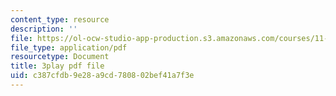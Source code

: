 ```yaml
---
content_type: resource
description: ''
file: https://ol-ocw-studio-app-production.s3.amazonaws.com/courses/11-601-introduction-to-environmental-policy-and-planning-fall-2016/c387cfdb9e28a9cd780802bef41a7f3e_A76FlzncnbU.pdf
file_type: application/pdf
resourcetype: Document
title: 3play pdf file
uid: c387cfdb-9e28-a9cd-7808-02bef41a7f3e
---
```

